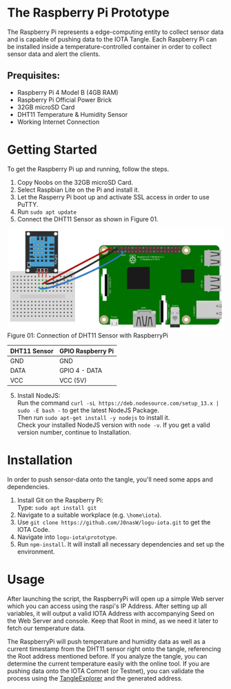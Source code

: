 # The Raspberry Pi Prototype

The Raspberry Pi represents a edge-computing entity to collect sensor data and is capable of pushing data to the IOTA Tangle. Each Raspberry Pi can be installed inside a temperature-controlled container in order to collect sensor data and alert the clients.

## Prequisites:
- Raspberry Pi 4  Model B (4GB RAM)
- Raspberry Pi Official Power Brick
- 32GB microSD Card
- DHT11 Temperature & Humidity Sensor
- Working Internet Connection

# Getting Started

To get the Raspberry Pi up and running, follow the steps.
1. Copy Noobs on the 32GB microSD Card.
2. Select Raspbian Lite on the Pi and install it.
3. Let the Rasperry Pi boot up and activate SSL access in order to use PuTTY.
4. Run `sudo apt update`
4. Connect the DHT11 Sensor as shown in Figure 01.

![DHT11_GPIO](img/DHT11_GPIO.png)
</br>Figure 01: Connection of DHT11 Sensor with RaspberryPi


| DHT11 Sensor  | GPIO Raspberry Pi |
| ------------- |-------------------| 
| GND           | GND               | 
| DATA          | GPIO 4 - DATA     | 
| VCC           | VCC (5V)          | 

5. Install NodeJS:</br>
Run the command `curl -sL https://deb.nodesource.com/setup_13.x | sudo -E bash -` to get the latest NodeJS Package.</br>
Then run `sudo apt-get install -y nodejs` to install it.</br>
Check your installed NodeJS version with `node -v`. If you get a valid version number, continue to Installation.

# Installation

In order to push sensor-data onto the tangle, you'll need some apps and dependencies.

1. Install Git on the Raspberry Pi:</br>
Type: `sudo apt install git`
2. Navigate to a suitable workplace (e.g. `\home\iota`).
3. Use `git clone https://github.com/J0nasW/logu-iota.git` to get the IOTA Code.
4. Navigate into `logu-iota\prototype`.
5. Run `npm-install`. It will install all necessary dependencies and set up the environment.

# Usage

After launching the script, the RaspberryPi will open up a simple Web server which you can access using the raspi's IP Address. After setting up all variables, it will output a valid IOTA Address with accompanying Seed on the Web Server and console. Keep that Root in mind, as we need it later to fetch our temperature data.</br>

The RaspberryPi will push temperature and humidity data as well as a current timestamp from the DHT11 sensor right onto the tangle, referencing the Root address mentioned before. If you analyze the tangle, you can determine the current temperature easily with the online tool. If you are pushing data onto the IOTA Comnet (or Testnet), you can validate the process using the [TangleExplorer](https://comnet.thetangle.org/) and the generated address.